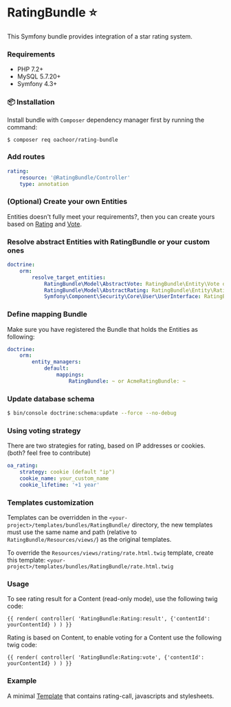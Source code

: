 # RatingBundle :star:

This Symfony bundle provides integration of a star rating system.

### Requirements

* PHP 7.2+
* MySQL 5.7.20+
* Symfony 4.3+

### :package: Installation

Install bundle with `Composer` dependency manager first by running the command:

`$ composer req oachoor/rating-bundle`

### Add routes

``` yaml
rating:
    resource: '@RatingBundle/Controller'
    type: annotation
```
 
### (Optional) Create your own Entities 

Entities doesn't fully meet your requirements?, then you can create yours based on [Rating](Entity/Rating.php) and [Vote](Entity/Vote.php).

### Resolve abstract Entities with RatingBundle or your custom ones

``` yaml
doctrine:
    orm:
        resolve_target_entities:
            RatingBundle\Model\AbstractVote: RatingBundle\Entity\Vote or AcmeRatingBundle\Entity\Vote
            RatingBundle\Model\AbstractRating: RatingBundle\Entity\Rating or AcmeRatingBundle\Entity\Rating
            Symfony\Component\Security\Core\User\UserInterface: RatingBundle\Entity\User or AcmeRatingBundle\Entity\User
```

### Define mapping Bundle

Make sure you have registered the Bundle that holds the Entities as following:

``` yaml
doctrine:
    orm:
        entity_managers:
            default:
                mappings:
                    RatingBundle: ~ or AcmeRatingBundle: ~
```

### Update database schema

``` bash
$ bin/console doctrine:schema:update --force --no-debug
```

### Using voting strategy

There are two strategies for rating, based on IP addresses or cookies. (both? feel free to contribute)

``` yaml
oa_rating:
    strategy: cookie (default "ip")
    cookie_name: your_custom_name
    cookie_lifetime: '+1 year'
```

### Templates customization 

Templates can be overridden in the `<your-project>/templates/bundles/RatingBundle/` directory, the new templates must use the same name and path (relative to `RatingBundle/Resources/views/`) as the original templates.

To override the `Resources/views/rating/rate.html.twig` template, create this template: `<your-project>/templates/bundles/RatingBundle/rate.html.twig`

### Usage

To see rating result for a Content (read-only mode), use the following twig code:

``` twig
{{ render( controller( 'RatingBundle:Rating:result', {'contentId': yourContentId} ) ) }}
```

Rating is based on Content, to enable voting for a Content use the following twig code:

``` twig
{{ render( controller( 'RatingBundle:Rating:vote', {'contentId': yourContentId} ) ) }}
```

### Example

A minimal [Template](Resources/views/rating/view.html.twig) that contains rating-call, javascripts and stylesheets.

